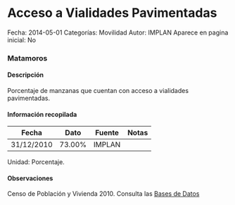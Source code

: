 Acceso a Vialidades Pavimentadas
=====

Fecha: 2014-05-01
Categorías: Movilidad
Autor: IMPLAN
Aparece en pagina inicial: No

### Matamoros

#### Descripción

Porcentaje de manzanas que cuentan con acceso a vialidades pavimentadas.

#### Información recopilada

<table class="table table-hover table-bordered matriz">
  <thead>
    <tr><th>Fecha</th><th>Dato</th><th>Fuente</th><th>Notas</th></tr>
  </thead>
  <tbody>
    <tr><td class="centrado">31/12/2010</td><td class="derecha">73.00%</td><td>IMPLAN</td><td></td></tr>
  </tbody>
</table>

Unidad: Porcentaje.

#### Observaciones

Censo de Población y Vivienda 2010. Consulta las [Bases de Datos](http://www.inegi.org.mx/est/contenidos/proyectos/ccpv/cpv2010/tabulados_urbano.aspx)
